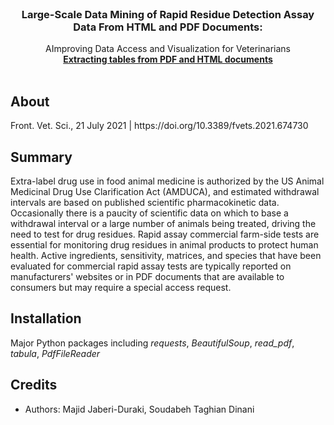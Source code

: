 <br />
<div align="center">
  <h3 align="center">Large-Scale Data Mining of Rapid Residue Detection Assay Data From HTML and PDF Documents:</h3>

  <p align="center">
    AImproving Data Access and Visualization for Veterinarians
    <br />
    <a href="https://github.com/othneildrew/Best-README-Template"><strong>Extracting tables from PDF and HTML documents</strong></a>
    <br />
    <br />
  </p>
</div>


<!-- 
<h1 align="center">Large-Scale Data Mining of Rapid Residue Detection Assay Data From HTML and PDF Documents: 
<br align="center">Improving Data Access and Visualization for Veterinarians</br></h1>
<p align="center"><strong> Extracting tables from PDF and HTML documents</strong></p>
<div align="center"><img src="images/Graphical Abstract.jpg"></img></div> 
-->

<h2>About</h2>
Front. Vet. Sci., 21 July 2021 | https://doi.org/10.3389/fvets.2021.674730<a href="https://doi.org/10.3389/fvets.2021.674730"></a>

<h2>Summary</h2>

Extra-label drug use in food animal medicine is authorized by the US Animal Medicinal Drug Use Clarification Act (AMDUCA), and estimated withdrawal intervals are based on published scientific pharmacokinetic data. Occasionally there is a paucity of scientific data on which to base a withdrawal interval or a large number of animals being treated, driving the need to test for drug residues. Rapid assay commercial farm-side tests are essential for monitoring drug residues in animal products to protect human health. Active ingredients, sensitivity, matrices, and species that have been evaluated for commercial rapid assay tests are typically reported on manufacturers' websites or in PDF documents that are available to consumers but may require a special access request.

<h2>Installation</h2>

Major Python packages including *requests*, *BeautifulSoup*, *read_pdf*, *tabula*, *PdfFileReader*

<!-- 
<h2>Contributing</h2>
Mention pull requests. Link to an example and/or put it down here

<h2>Project status</h2>
Insert here -->

<h2>Credits</h2>

- Authors: Majid Jaberi-Duraki, Soudabeh Taghian Dinani
<!-- - Illustrations
- Colors -->

<!-- 
<h2>Copyright</h2>
This project is licensed under the terms of the MIT license and protected by Udacity Honor Code and Community Code of Conduct. See <a href="LICENSE.md">license</a> and <a href="LICENSE.DISCLAIMER.md">disclaimer</a>. -->
